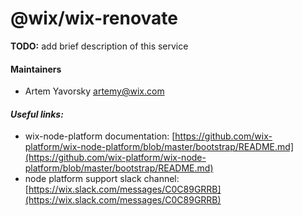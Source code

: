 # @wix/wix-renovate

**TODO:** add brief description of this service

#### Maintainers

- Artem Yavorsky <artemy@wix.com>

#### _Useful links:_

- wix-node-platform documentation: [https://github.com/wix-platform/wix-node-platform/blob/master/bootstrap/README.md](https://github.com/wix-platform/wix-node-platform/blob/master/bootstrap/README.md)
- node platform support slack channel: [https://wix.slack.com/messages/C0C89GRRB](https://wix.slack.com/messages/C0C89GRRB)
